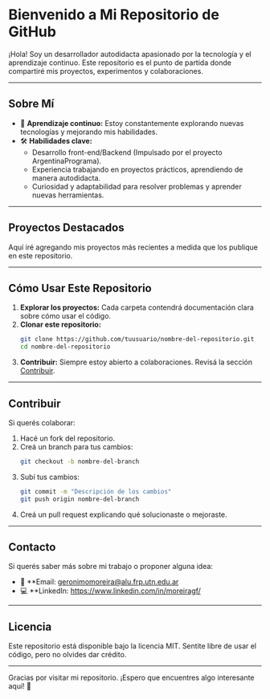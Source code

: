 # Bienvenido a Mi Repositorio de GitHub

¡Hola! Soy un desarrollador autodidacta apasionado por la tecnología y el aprendizaje continuo. Este repositorio es el punto de partida donde compartiré mis proyectos, experimentos y colaboraciones.

---

## Sobre Mí

- 🌱 **Aprendizaje continuo:** Estoy constantemente explorando nuevas tecnologías y mejorando mis habilidades.
- 🛠️ **Habilidades clave:**
  - Desarrollo front-end/Backend (Impulsado por el proyecto ArgentinaPrograma).
  - Experiencia trabajando en proyectos prácticos, aprendiendo de manera autodidacta.
  - Curiosidad y adaptabilidad para resolver problemas y aprender nuevas herramientas.

---

## Proyectos Destacados

Aquí iré agregando mis proyectos más recientes a medida que los publique en este repositorio.

---

## Cómo Usar Este Repositorio

1. **Explorar los proyectos:** Cada carpeta contendrá documentación clara sobre cómo usar el código.
2. **Clonar este repositorio:**
   ```bash
   git clone https://github.com/tuusuario/nombre-del-repositorio.git
   cd nombre-del-repositorio
   ```
3. **Contribuir:** Siempre estoy abierto a colaboraciones. Revisá la sección [Contribuir](#contribuir).

---

## Contribuir

Si querés colaborar:

1. Hacé un fork del repositorio.
2. Creá un branch para tus cambios:
   ```bash
   git checkout -b nombre-del-branch
   ```
3. Subí tus cambios:
   ```bash
   git commit -m "Descripción de los cambios"
   git push origin nombre-del-branch
   ```
4. Creá un pull request explicando qué solucionaste o mejoraste.

---

## Contacto

Si querés saber más sobre mi trabajo o proponer alguna idea:

- 📧 **Email: geronimomoreira@alu.frp.utn.edu.ar
- 💻 **LinkedIn: https://www.linkedin.com/in/moreiragf/

---

## Licencia

Este repositorio está disponible bajo la licencia MIT. Sentite libre de usar el código, pero no olvides dar crédito.

---

Gracias por visitar mi repositorio. ¡Espero que encuentres algo interesante aquí! 🚀
